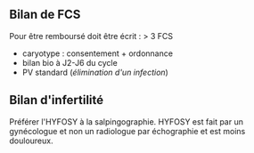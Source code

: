 ## Bilan de FCS

Pour être remboursé doit être écrit : > 3 FCS
- caryotype : consentement + ordonnance
- bilan bio à J2-J6 du cycle
- PV standard (*élimination d'un infection*)

## Bilan d'infertilité

Préférer l'HYFOSY à la salpingographie.
HYFOSY est fait par un gynécologue et non un radiologue par échographie et est moins douloureux. 
